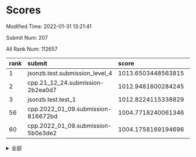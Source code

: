 # Scores

Modified Time: 2022-01-31 13:21:41

Submit Num: 207

All Rank Num: 112657

| rank |               submit               |       score        |       sigma        | pk_num |
| :--- | :--------------------------------- | :----------------- | :----------------- | :----- |
| 1    | jsonzb.test.submission_level_4     | 1013.6503448563815 | 0.8154582085356431 | 2173   |
| 2    | cpp.21_12_24.submission-2b2ea0d7   | 1012.9481600284245 | 0.7946404138703269 | 2175   |
| 3    | jsonzb.test.test_1                 | 1012.8224115338829 | 0.7999300770984344 | 2181   |
| 56   | cpp.2022_01_09.submission-816672bd | 1004.7718240061346 | 0.7317143258714937 | 2175   |
| 60   | cpp.2022_01_09.submission-5b0e3de2 | 1004.1758169194696 | 0.7074610363067929 | 2180   |


<details>
<summary>全部</summary>

| rank |                 submit                 |       score        |       sigma        | pk_num |
| :--- | :------------------------------------- | :----------------- | :----------------- | :----- |
| 1    | jsonzb.test.submission_level_4         | 1013.6503448563815 | 0.8154582085356431 | 2173   |
| 2    | cpp.21_12_24.submission-2b2ea0d7       | 1012.9481600284245 | 0.7946404138703269 | 2175   |
| 3    | jsonzb.test.test_1                     | 1012.8224115338829 | 0.7999300770984344 | 2181   |
| 4    | gobigger.level_3.submission_level_3_28 | 1011.1889835172783 | 0.7786672052618742 | 2181   |
| 5    | gobigger.level_3.submission_level_3_39 | 1011.014607186841  | 0.7663790158750446 | 2175   |
| 6    | gobigger.level_3.submission_level_3_31 | 1010.9981072124618 | 0.7784259980121903 | 2178   |
| 7    | gobigger.level_3.submission_level_3_36 | 1010.8355924859621 | 0.75996118719238   | 2172   |
| 8    | gobigger.level_3.submission_level_3_26 | 1010.7541396502538 | 0.7907258046930958 | 2172   |
| 9    | gobigger.level_3.submission_level_3_5  | 1010.6906918525713 | 0.7632933675943748 | 2183   |
| 10   | gobigger.level_3.submission_level_3_25 | 1010.69042722273   | 0.7720984551917887 | 2181   |
| 11   | gobigger.level_3.submission_level_3_30 | 1010.6321465447892 | 0.7523000463761431 | 2178   |
| 12   | gobigger.level_3.submission_level_3_16 | 1010.5299677836036 | 0.7552989274469495 | 2176   |
| 13   | gobigger.level_3.submission_level_3_2  | 1010.4830538908756 | 0.7612514598141359 | 2181   |
| 14   | gobigger.level_3.submission_level_3_8  | 1010.4534155845162 | 0.7644691680450808 | 2174   |
| 15   | gobigger.level_3.submission_level_3_19 | 1010.4420056856711 | 0.7654266084937571 | 2178   |
| 16   | gobigger.level_3.submission_level_3_44 | 1010.3950548678139 | 0.7558085671030753 | 2171   |
| 17   | gobigger.level_3.submission_level_3_29 | 1010.3701304520667 | 0.7543645404644859 | 2171   |
| 18   | gobigger.level_3.submission_level_3_27 | 1010.3515929648598 | 0.7482123478896237 | 2174   |
| 19   | gobigger.level_3.submission_level_3_12 | 1010.1863166582774 | 0.760736812326073  | 2179   |
| 20   | gobigger.level_3.submission_level_3_22 | 1010.1662906172592 | 0.7620829726319167 | 2174   |
| 21   | gobigger.level_3.submission_level_3_47 | 1010.0829017375902 | 0.7621718500140824 | 2174   |
| 22   | gobigger.level_3.submission_level_3_0  | 1010.0743839153716 | 0.7626942703228885 | 2176   |
| 23   | gobigger.level_3.submission_level_3_35 | 1010.0430008485682 | 0.7695347844172503 | 2178   |
| 24   | gobigger.level_3.submission_level_3_40 | 1010.0379204639912 | 0.758753388402932  | 2176   |
| 25   | gobigger.level_3.submission_level_3_24 | 1009.8989874637814 | 0.7856573162547548 | 2177   |
| 26   | gobigger.level_3.submission_level_3_15 | 1009.8932488744974 | 0.747780526521331  | 2176   |
| 27   | gobigger.level_3.submission_level_3_10 | 1009.8713286341841 | 0.7466162567397564 | 2180   |
| 28   | gobigger.level_3.submission_level_3_18 | 1009.8407849918223 | 0.7505466146367804 | 2174   |
| 29   | gobigger.level_3.submission_level_3_45 | 1009.8103654229924 | 0.7572226110571005 | 2179   |
| 30   | gobigger.level_3.submission_level_3_33 | 1009.6563234547408 | 0.7701783329377705 | 2179   |
| 31   | gobigger.level_3.submission_level_3_42 | 1009.6525420096622 | 0.7590149057623328 | 2172   |
| 32   | gobigger.level_3.submission_level_3_14 | 1009.4821145223232 | 0.7540801502516796 | 2177   |
| 33   | gobigger.level_3.submission_level_3_23 | 1009.413593265325  | 0.7468311007874301 | 2183   |
| 34   | gobigger.level_3.submission_level_3_3  | 1009.3984372660751 | 0.7552394756244117 | 2183   |
| 35   | gobigger.level_3.submission_level_3_21 | 1009.388718062372  | 0.7583478913372048 | 2183   |
| 36   | gobigger.level_3.submission_level_3_46 | 1009.2648561041981 | 0.7511672897116105 | 2179   |
| 37   | gobigger.level_3.submission_level_3_17 | 1009.253392818577  | 0.7578982424935717 | 2176   |
| 38   | gobigger.level_3.submission_level_3_6  | 1009.2044900705175 | 0.7569236402343329 | 2173   |
| 39   | gobigger.level_3.submission_level_3_1  | 1009.1727071614748 | 0.7297355789887019 | 2182   |
| 40   | gobigger.level_3.submission_level_3_7  | 1009.1005997964478 | 0.7437118377000597 | 2177   |
| 41   | gobigger.level_3.submission_level_3_13 | 1009.0800387240516 | 0.7536067203121789 | 2181   |
| 42   | gobigger.level_3.submission_level_3_11 | 1009.0052597772133 | 0.7597694079897195 | 2175   |
| 43   | gobigger.level_3.submission_level_3_20 | 1008.9231448147532 | 0.7572799395403276 | 2173   |
| 44   | gobigger.level_3.submission_level_3_38 | 1008.9215075829471 | 0.7435264257477873 | 2173   |
| 45   | gobigger.level_3.submission_level_3_43 | 1008.9063019695255 | 0.7426465498245097 | 2179   |
| 46   | gobigger.level_3.submission_level_3_4  | 1008.781450556491  | 0.7369039474753694 | 2179   |
| 47   | gobigger.level_3.submission_level_3_41 | 1008.7702568731238 | 0.7617865193363382 | 2176   |
| 48   | gobigger.level_3.submission_level_3_9  | 1008.7697585804025 | 0.748005386963233  | 2172   |
| 49   | gobigger.level_3.submission_level_3_49 | 1008.7438749249152 | 0.7420587366149165 | 2183   |
| 50   | gobigger.level_3.submission_level_3_37 | 1008.665125630356  | 0.7306209805435189 | 2178   |
| 51   | gobigger.level_3.submission_level_3_32 | 1008.642969990332  | 0.7529821700665674 | 2177   |
| 52   | gobigger.level_3.submission_level_3_48 | 1008.4817403717309 | 0.7314920307339825 | 2178   |
| 53   | gobigger.level_3.submission_level_3_34 | 1008.3876984849043 | 0.7315537347940793 | 2175   |
| 54   | gobigger.level_1.submission_level_1_30 | 1005.5762414741239 | 0.7260457134925784 | 2178   |
| 55   | gobigger.level_1.submission_level_1_48 | 1004.8267574268688 | 0.7184236399580861 | 2178   |
| 56   | cpp.2022_01_09.submission-816672bd     | 1004.7718240061346 | 0.7317143258714937 | 2175   |
| 57   | gobigger.level_1.submission_level_1_32 | 1004.5566881361917 | 0.7195713357589208 | 2175   |
| 58   | gobigger.level_1.submission_level_1_6  | 1004.3460734197588 | 0.7103872106220698 | 2175   |
| 59   | gobigger.level_1.submission_level_1_0  | 1004.2392377820088 | 0.7169115891607053 | 2178   |
| 60   | cpp.2022_01_09.submission-5b0e3de2     | 1004.1758169194696 | 0.7074610363067929 | 2180   |
| 61   | gobigger.level_1.submission_level_1_2  | 1004.1346660928594 | 0.7123626918475413 | 2178   |
| 62   | gobigger.level_1.submission_level_1_34 | 1004.125156911077  | 0.7299902763220876 | 2170   |
| 63   | gobigger.level_1.submission_level_1_43 | 1004.0149161683977 | 0.7160311418121789 | 2176   |
| 64   | gobigger.level_1.submission_level_1_38 | 1004.0118893584836 | 0.7139546292962122 | 2173   |
| 65   | gobigger.level_1.submission_level_1_45 | 1003.991138136594  | 0.7137957290964996 | 2180   |
| 66   | gobigger.level_1.submission_level_1_42 | 1003.986592247702  | 0.7272799946792636 | 2178   |
| 67   | gobigger.level_1.submission_level_1_8  | 1003.9839873412279 | 0.7373555192579225 | 2179   |
| 68   | gobigger.level_1.submission_level_1_17 | 1003.8504387487501 | 0.7193853771491778 | 2174   |
| 69   | gobigger.level_1.submission_level_1_39 | 1003.8182700297162 | 0.7124996728016867 | 2174   |
| 70   | gobigger.level_1.submission_level_1_31 | 1003.6998066794421 | 0.7143823634750175 | 2174   |
| 71   | gobigger.level_1.submission_level_1_29 | 1003.6987419391495 | 0.7233936219788271 | 2182   |
| 72   | gobigger.level_1.submission_level_1_16 | 1003.6208696330945 | 0.7175412645907928 | 2183   |
| 73   | gobigger.level_1.submission_level_1_35 | 1003.5293758963177 | 0.7113540995993585 | 2176   |
| 74   | gobigger.level_1.submission_level_1_22 | 1003.4272807309311 | 0.7069700838214913 | 2179   |
| 75   | gobigger.level_1.submission_level_1_12 | 1003.4047146076965 | 0.7137454366545186 | 2175   |
| 76   | gobigger.level_1.submission_level_1_44 | 1003.3450996230374 | 0.7150974448026248 | 2182   |
| 77   | gobigger.level_1.submission_level_1_14 | 1003.298557945805  | 0.7005780779779781 | 2178   |
| 78   | gobigger.level_1.submission_level_1_37 | 1003.2763105637949 | 0.7219345424371661 | 2180   |
| 79   | gobigger.level_1.submission_level_1_21 | 1003.2092467467922 | 0.7087220781541814 | 2177   |
| 80   | gobigger.level_1.submission_level_1_24 | 1003.1792044374433 | 0.7142392293563923 | 2182   |
| 81   | gobigger.level_1.submission_level_1_41 | 1003.1514080521723 | 0.720528340214768  | 2181   |
| 82   | gobigger.level_1.submission_level_1_47 | 1003.1235672098088 | 0.7221969364204759 | 2179   |
| 83   | gobigger.level_1.submission_level_1_46 | 1003.1131983429261 | 0.7013398862056974 | 2178   |
| 84   | gobigger.level_1.submission_level_1_49 | 1003.0719394886278 | 0.7169620240296368 | 2180   |
| 85   | gobigger.level_1.submission_level_1_5  | 1002.9495989209172 | 0.7064975764164892 | 2179   |
| 86   | gobigger.level_1.submission_level_1_13 | 1002.9348619755032 | 0.7133958794278972 | 2176   |
| 87   | gobigger.level_1.submission_level_1_11 | 1002.9149258221291 | 0.7099313649219827 | 2179   |
| 88   | gobigger.level_1.submission_level_1_9  | 1002.8555270851543 | 0.7094857977523328 | 2175   |
| 89   | gobigger.level_1.submission_level_1_23 | 1002.8290988887304 | 0.7171587590857177 | 2179   |
| 90   | gobigger.level_1.submission_level_1_15 | 1002.8290845410619 | 0.7193860467040494 | 2177   |
| 91   | gobigger.level_1.submission_level_1_7  | 1002.8257069254461 | 0.7132564918195268 | 2173   |
| 92   | gobigger.level_1.submission_level_1_1  | 1002.7776183915748 | 0.7077654106548542 | 2173   |
| 93   | gobigger.level_1.submission_level_1_40 | 1002.7718739618736 | 0.7147497774707775 | 2180   |
| 94   | gobigger.level_1.submission_level_1_27 | 1002.7320902687457 | 0.7116972186197501 | 2179   |
| 95   | gobigger.level_1.submission_level_1_33 | 1002.7248387288261 | 0.7069202229555255 | 2175   |
| 96   | gobigger.level_1.submission_level_1_19 | 1002.7108568092406 | 0.7136862092218564 | 2178   |
| 97   | gobigger.level_1.submission_level_1_26 | 1002.7085759857158 | 0.7193630606871152 | 2173   |
| 98   | gobigger.level_1.submission_level_1_25 | 1002.6912574268281 | 0.7105344384692825 | 2179   |
| 99   | gobigger.level_1.submission_level_1_20 | 1002.6736561281308 | 0.7081247835436328 | 2179   |
| 100  | gobigger.level_1.submission_level_1_10 | 1002.6534052701957 | 0.7152860710458459 | 2177   |
| 101  | gobigger.level_1.submission_level_1_4  | 1002.5743667823012 | 0.7126609616303593 | 2177   |
| 102  | gobigger.level_1.submission_level_1_28 | 1002.5463585444304 | 0.7069646621189611 | 2178   |
| 103  | gobigger.level_1.submission_level_1_18 | 1001.7415653623352 | 0.7054476571238267 | 2177   |
| 104  | gobigger.level_1.submission_level_1_36 | 1001.2531348870916 | 0.7048722057431843 | 2180   |
| 105  | gobigger.level_1.submission_level_1_3  | 1001.2057990217376 | 0.711969333792827  | 2172   |
| 106  | gobigger.random.submission_random_35   | 996.9474066543695  | 0.7118657473231337 | 2176   |
| 107  | gobigger.random.submission_random_3    | 996.6162031413485  | 0.7061288210465673 | 2184   |
| 108  | gobigger.random.submission_random_14   | 996.5783472279223  | 0.7189900497029715 | 2181   |
| 109  | gobigger.random.submission_random_28   | 996.5604288223747  | 0.7225171856790635 | 2176   |
| 110  | gobigger.random.submission_random_33   | 996.5578997632125  | 0.7141481625234097 | 2176   |
| 111  | gobigger.random.submission_random_11   | 996.5136704775701  | 0.7048245534894565 | 2172   |
| 112  | gobigger.random.submission_random_19   | 996.4951513931999  | 0.7074370652027355 | 2183   |
| 113  | gobigger.random.submission_random_18   | 996.4549896410276  | 0.6924536299601622 | 2177   |
| 114  | gobigger.random.submission_random_34   | 996.4413674018855  | 0.6994531273874965 | 2178   |
| 115  | gobigger.random.submission_random_1    | 996.4283990284629  | 0.7079541111550354 | 2176   |
| 116  | gobigger.random.submission_random_4    | 996.4219912931155  | 0.7147587582250159 | 2175   |
| 117  | gobigger.random.submission_random_38   | 996.3790980546127  | 0.7005005409178563 | 2176   |
| 118  | gobigger.random.submission_random_21   | 996.3716057832348  | 0.7070786442317057 | 2181   |
| 119  | gobigger.random.submission_random_12   | 996.3712140841127  | 0.7197367986858767 | 2176   |
| 120  | gobigger.random.submission_random_20   | 996.29857098041    | 0.7100183998340716 | 2177   |
| 121  | gobigger.random.submission_random_37   | 996.2664960663443  | 0.7176872443729475 | 2176   |
| 122  | gobigger.random.submission_random_46   | 996.2255068040049  | 0.7159729017778222 | 2176   |
| 123  | gobigger.random.submission_random_48   | 996.2193271124983  | 0.701178564972526  | 2177   |
| 124  | gobigger.random.submission_random_24   | 996.1879904526331  | 0.7070280474549248 | 2178   |
| 125  | gobigger.random.submission_random_31   | 996.1850056711128  | 0.7091219303817957 | 2177   |
| 126  | gobigger.random.submission_random_44   | 996.1075173487775  | 0.6988463907698913 | 2177   |
| 127  | gobigger.random.submission_random_49   | 996.0495837465327  | 0.7035186112713147 | 2173   |
| 128  | gobigger.random.submission_random_47   | 996.0395670891816  | 0.7012073867849263 | 2180   |
| 129  | gobigger.random.submission_random_30   | 996.0270921608336  | 0.7137569426651218 | 2176   |
| 130  | gobigger.random.submission_random_2    | 996.0037045403529  | 0.7153500230151878 | 2177   |
| 131  | gobigger.random.submission_random_15   | 995.9875431118655  | 0.7233835978290505 | 2180   |
| 132  | gobigger.random.submission_random_17   | 995.9352544477405  | 0.7156453100748883 | 2178   |
| 133  | gobigger.random.submission_random_16   | 995.853115550077   | 0.7092930131266413 | 2174   |
| 134  | gobigger.random.submission_random_43   | 995.8472137635844  | 0.7166396606640364 | 2175   |
| 135  | gobigger.random.submission_random_5    | 995.8341328524525  | 0.7150950318970879 | 2175   |
| 136  | gobigger.random.submission_random_45   | 995.7917539864671  | 0.7220286399404912 | 2180   |
| 137  | gobigger.random.submission_random_22   | 995.7782288621933  | 0.7116113917901582 | 2169   |
| 138  | gobigger.random.submission_random_29   | 995.7383482817985  | 0.7019441902667514 | 2180   |
| 139  | gobigger.random.submission_random_25   | 995.6012251042487  | 0.7121058542990618 | 2177   |
| 140  | gobigger.random.submission_random_26   | 995.5619503736438  | 0.704491645937427  | 2177   |
| 141  | gobigger.random.submission_random_36   | 995.505322236636   | 0.721063984440591  | 2173   |
| 142  | gobigger.random.submission_random_9    | 995.4723570702364  | 0.712360937504755  | 2174   |
| 143  | gobigger.random.submission_random_23   | 995.4452338664554  | 0.7042477421054819 | 2182   |
| 144  | gobigger.random.submission_random_42   | 995.415471400618   | 0.7171230687843728 | 2177   |
| 145  | gobigger.random.submission_random_8    | 995.4147020743251  | 0.7117989703307643 | 2177   |
| 146  | gobigger.random.submission_random_27   | 995.3741502861675  | 0.7101704809316052 | 2179   |
| 147  | gobigger.random.submission_random_41   | 995.369390804469   | 0.7310402056913062 | 2181   |
| 148  | gobigger.random.submission_random_32   | 995.2825758914815  | 0.6970456116202148 | 2174   |
| 149  | gobigger.random.submission_random_0    | 995.2796253682623  | 0.7232463156228772 | 2177   |
| 150  | gobigger.random.submission_random_7    | 995.2750928076614  | 0.7188198092925617 | 2177   |
| 151  | gobigger.random.submission_random_10   | 995.1671969947323  | 0.7188561564072627 | 2178   |
| 152  | gobigger.random.submission_random_39   | 995.1546359588391  | 0.71759677092006   | 2181   |
| 153  | gobigger.random.submission_random_6    | 995.1167731265369  | 0.7250005490608374 | 2181   |
| 154  | gobigger.random.submission_random_40   | 994.8952577267949  | 0.7004330795842888 | 2179   |
| 155  | gobigger.random.submission_random_13   | 994.762438570796   | 0.7328973847295602 | 2175   |
| 156  | gobigger.level_2.submission_level_2_15 | 994.1898660562939  | 0.722427233998668  | 2177   |
| 157  | gobigger.level_2.submission_level_2_44 | 993.8382696803933  | 0.7218228712405198 | 2177   |
| 158  | gobigger.level_2.submission_level_2_48 | 993.6446100546515  | 0.7286046791044453 | 2177   |
| 159  | gobigger.level_2.submission_level_2_2  | 993.3001944051621  | 0.7331793330049028 | 2176   |
| 160  | gobigger.level_2.submission_level_2_9  | 993.25253193658    | 0.7287881986192497 | 2168   |
| 161  | gobigger.level_2.submission_level_2_36 | 993.1876571610599  | 0.727661987701845  | 2175   |
| 162  | gobigger.level_2.submission_level_2_17 | 993.1363663271414  | 0.7358491104406507 | 2176   |
| 163  | gobigger.level_2.submission_level_2_6  | 993.0610727556765  | 0.7428891744029832 | 2175   |
| 164  | gobigger.level_2.submission_level_2_26 | 992.8450609989586  | 0.7435067815362796 | 2178   |
| 165  | gobigger.level_2.submission_level_2_49 | 992.8266158933857  | 0.7528353174762393 | 2182   |
| 166  | gobigger.level_2.submission_level_2_33 | 992.8071216234288  | 0.7418691962434275 | 2172   |
| 167  | gobigger.level_2.submission_level_2_45 | 992.7870068403444  | 0.73969265449065   | 2177   |
| 168  | gobigger.level_2.submission_level_2_46 | 992.7370899953607  | 0.7488044905975352 | 2173   |
| 169  | gobigger.level_2.submission_level_2_1  | 992.5750955857385  | 0.7319658256076956 | 2178   |
| 170  | gobigger.level_2.submission_level_2_7  | 992.5649067901657  | 0.732287822877596  | 2177   |
| 171  | gobigger.level_2.submission_level_2_5  | 992.5562200034454  | 0.7365617575019726 | 2177   |
| 172  | gobigger.level_2.submission_level_2_4  | 992.503885285947   | 0.7300948578341891 | 2178   |
| 173  | gobigger.level_2.submission_level_2_37 | 992.4954458227343  | 0.7482661727256718 | 2175   |
| 174  | gobigger.level_2.submission_level_2_27 | 992.4650553854835  | 0.743201153947687  | 2179   |
| 175  | gobigger.level_2.submission_level_2_16 | 992.4428009186506  | 0.7392514934821325 | 2174   |
| 176  | gobigger.level_2.submission_level_2_24 | 992.4420800777056  | 0.7495608366757082 | 2183   |
| 177  | gobigger.level_2.submission_level_2_30 | 992.4261725465334  | 0.7449902068314689 | 2176   |
| 178  | gobigger.level_2.submission_level_2_23 | 992.3767645638621  | 0.7448974484986999 | 2174   |
| 179  | gobigger.level_2.submission_level_2_21 | 992.2689469631998  | 0.7444718873920617 | 2175   |
| 180  | gobigger.level_2.submission_level_2_34 | 992.2318718607947  | 0.7293021792389811 | 2176   |
| 181  | gobigger.level_2.submission_level_2_38 | 992.2105074135613  | 0.738472977197885  | 2173   |
| 182  | gobigger.level_2.submission_level_2_35 | 992.1310333337861  | 0.7354999012732022 | 2177   |
| 183  | gobigger.level_2.submission_level_2_19 | 992.0697122223745  | 0.7435791086473386 | 2176   |
| 184  | gobigger.level_2.submission_level_2_11 | 991.9653327932989  | 0.7446572119282983 | 2176   |
| 185  | gobigger.level_2.submission_level_2_14 | 991.9229181735258  | 0.7439244434674461 | 2180   |
| 186  | gobigger.level_2.submission_level_2_13 | 991.9110016545563  | 0.7300403191192663 | 2171   |
| 187  | gobigger.level_2.submission_level_2_25 | 991.8314865060732  | 0.7505063245245266 | 2177   |
| 188  | gobigger.level_2.submission_level_2_29 | 991.641171195331   | 0.7694192484643021 | 2177   |
| 189  | gobigger.level_2.submission_level_2_28 | 991.6378720415061  | 0.7513488016977915 | 2182   |
| 190  | gobigger.level_2.submission_level_2_20 | 991.6198006522571  | 0.7416372940461727 | 2180   |
| 191  | gobigger.level_2.submission_level_2_42 | 991.4334732624636  | 0.7622550844951409 | 2178   |
| 192  | gobigger.level_2.submission_level_2_40 | 991.4179751761789  | 0.7471003893017455 | 2174   |
| 193  | gobigger.level_2.submission_level_2_8  | 991.3982159284781  | 0.7556411991072419 | 2172   |
| 194  | gobigger.level_2.submission_level_2_12 | 991.3012984785985  | 0.7386736316605378 | 2178   |
| 195  | gobigger.level_2.submission_level_2_3  | 991.2898449751326  | 0.7395108481342846 | 2177   |
| 196  | gobigger.level_2.submission_level_2_18 | 991.2722338790456  | 0.75600679828954   | 2174   |
| 197  | gobigger.level_2.submission_level_2_32 | 991.2517679644369  | 0.7427528574630845 | 2182   |
| 198  | gobigger.level_2.submission_level_2_39 | 991.2517534252863  | 0.752683278674302  | 2180   |
| 199  | gobigger.level_2.submission_level_2_47 | 991.222414361635   | 0.7738866554778544 | 2175   |
| 200  | gobigger.level_2.submission_level_2_0  | 990.9506402794734  | 0.7475607491697495 | 2172   |
| 201  | gobigger.level_2.submission_level_2_43 | 990.8677459500531  | 0.7471209479208376 | 2177   |
| 202  | gobigger.level_2.submission_level_2_31 | 990.8542235198416  | 0.7538540941462715 | 2178   |
| 203  | gobigger.level_2.submission_level_2_22 | 990.704879253053   | 0.7488967662436801 | 2178   |
| 204  | gobigger.level_2.submission_level_2_41 | 990.6797491773362  | 0.7731485822653467 | 2168   |
| 205  | gobigger.level_2.submission_level_2_10 | 990.6044023935801  | 0.7472530294296605 | 2177   |
| 206  | gobigger.none.submission_none_1        | 978.2612662059236  | 1.2264674359644658 | 2179   |
| 207  | gobigger.none.submission_none_0        | 977.3016380146009  | 1.2397797908954917 | 2175   |

</details>